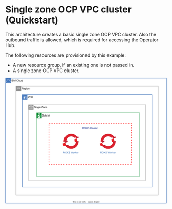 #  Single zone OCP VPC cluster (Quickstart)

This architecture creates a basic single zone OCP VPC cluster. Also the outbound traffic is allowed, which is required for accessing the Operator Hub.

The following resources are provisioned by this example:

- A new resource group, if an existing one is not passed in.
- A single zone OCP VPC cluster.


![single-zone-ocp-cluster](../../reference-architecture/deployable-architecture-ocp-cluster.svg)